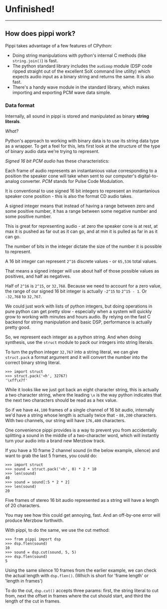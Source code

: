 # Unfinished!

---

## How does pippi work?

Pippi takes advantage of a few features of CPython:

- Doing string manipulations with python's internal C methods (like `string.join()`) is fast.
- The python standard library includes the `audioop` module (DSP code ripped straight out of the excellent SoX command line utility) which expects audio input as a binary string and returns the same. It is also fast.
- There's a handy wave module in the standard library, which makes importing and exporting PCM wave data simple.

### Data format

Internally, all sound in pippi is stored and manipulated as binary **string literals**. 

*What?*

Python's approach to working with binary data is to use its string data type as a wrapper. To get a 
feel for this, lets first look at the structure of the type of binary audio data we're trying to represent.

*Signed 16 bit PCM audio* has these characteristics:

Each frame of audio represents an instantanious value corresponding to a position the speaker cone will take 
when sent to our computer's digital-to-analog converter. *PCM* stands for Pulse Code Modulation.

It is conventional to use signed 16 bit integers to represent an instantanious speaker cone position - this 
is also the format CD audio takes. 

A signed integer means that instead of having a range between zero and some positive number, it has a range 
between some negative number and some positive number.

This is great for representing audio - at zero the speaker cone is at rest, at max it is pushed as far out as 
it can go, and at min it is pulled as far in as it can go.

The number of bits in the integer dictate the size of the number it is possible to represent.

A 16 bit integer can represent `2^16` discrete values - or `65,536` total values.

That means a signed integer will use about half of those possible values as positives, and half as negatives.

Half of `2^16` is `2^15`, or `32,768`. Because we need to account for a zero value, the range of our signed 16 bit integer 
is actually `-2^15` to `2^15 - 1`. Or `-32,768` to `32,767`.

We could just work with lists of python integers, but doing operations in pure python can get pretty slow - 
especially when a system will quickly grow to working with minutes and hours audio. By relying on the fast C 
backend for string manipulation and basic DSP, performance is actually pretty good.

So, we represent each integer as a python string. And when doing synthesis, use the `struct` module to 
pack our integers into string literals.

To turn the python integer `32,767` into a string literal, we can give `struct.pack` a format argument and 
it will convert the number into the correct binary string literal.

    >>> import struct
    >>> struct.pack('<h', 32767)
    '\xff\x7f'

While it looks like we just got back an eight character string, this is actually a two character string, 
where the leading `\x` is the way python indicates that the next two characters should be read as a hex value.

So if we have `44,100` frames of a single channel of 16 bit audio, internally we'd have a string whose length 
is actually twice that - `88,200` characters. With two channels, our string will have `176,400` characters.

One convenience pippi provides is a way to prevent you from accidentally splitting a sound in the middle 
of a two-character word, which will instantly turn your audio into a brand new Merzbow track.

If you have a 10 frame 2 channel sound (in the below example, silence) and want to grab the last 5 frames, 
you could do:

    >>> import struct
    >>> sound = struct.pack('<h', 0) * 2 * 10
    >>> len(sound)
    40
    >>> sound = sound[:5 * 2 * 2]
    >>> len(sound)
    20

Five frames of stereo 16 bit audio represented as a string will have a length of 20 characters.

You may see how this could get annoying, fast. And an off-by-one error will produce Merzbow forthwith.

With pippi, to do the same, we use the cut method:

    >>> from pippi import dsp
    >>> dsp.flen(sound)
    10
    >>> sound = dsp.cut(sound, 5, 5)
    >>> dsp.flen(sound)
    5 

Using the same silence 10 frames from the earlier example, we can check the actual length with `dsp.flen()`. 
(Which is short for 'frame length' or 'length in frames')

To do the cut, `dsp.cut()` accepts three params: first, the string literal to cut from, next the offset in frames 
where the cut should start, and third the length of the cut in frames. 


